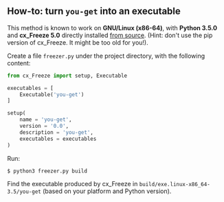 ## How-to: turn `you-get` into an executable

This method is known to work on **GNU/Linux (x86-64)**, with **Python 3.5.0** and **cx_Freeze 5.0** directly installed [from source](https://bitbucket.org/anthony_tuininga/cx_freeze). (Hint: don't use the pip version of cx_Freeze. It might be too old for you!).

Create a file `freezer.py` under the project directory, with the following content:

```py
from cx_Freeze import setup, Executable

executables = [
    Executable('you-get')
]

setup(
    name = 'you-get',
    version = '0.0',
    description = 'you-get',
    executables = executables
)
```

Run:

```
$ python3 freezer.py build
```

Find the executable produced by cx_Freeze in `build/exe.linux-x86_64-3.5/you-get` (based on your platform and Python version).
